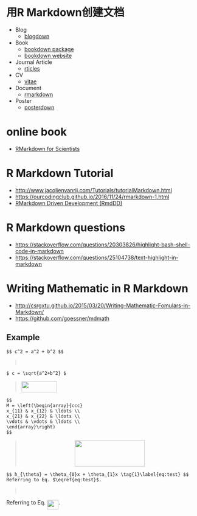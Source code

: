 # 用R Markdown创建文档


+ Blog
    - [blogdown](https://github.com/rstudio/blogdown)
+ Book
    - [bookdown package](https://github.com/rstudio/bookdown)
	- [bookdown website](https://bookdown.org/yihui/bookdown/)
+ Journal Article
    - [rticles](https://github.com/rstudio/rticles)    
+ CV
    - [vitae](https://github.com/ropenscilabs/vitae)
+ Document
    - [rmarkdown](https://github.com/rstudio/rmarkdown)
+ Poster
    - [posterdown](https://github.com/brentthorne/posterdown) 

# online book

+ [RMarkdown for Scientists](https://rmd4sci.njtierney.com/)


# R Markdown Tutorial

+ <http://www.jacolienvanrij.com/Tutorials/tutorialMarkdown.html>
+ <https://ourcodingclub.github.io/2016/11/24/rmarkdown-1.html>
+ [RMarkdown Driven Development (RmdDD)](https://emilyriederer.netlify.com/post/rmarkdown-driven-development/)

# R Markdown questions

+ <https://stackoverflow.com/questions/20303826/highlight-bash-shell-code-in-markdown>
+ <https://stackoverflow.com/questions/25104738/text-highlight-in-markdown>

# Writing Mathematic in R Markdown 

+ <http://csrgxtu.github.io/2015/03/20/Writing-Mathematic-Fomulars-in-Markdown/>
+ <https://github.com/goessner/mdmath>

 ## Example

 ```
 $$ c^2 = a^2 + b^2 $$
 ```
 > <p align="center"><img src="/tex/7588eefc6e080bcc9f4f1cab40ece714.svg?invert_in_darkmode&sanitize=true" align=middle width=86.16804239999999pt height=15.572667pt/></p>
 
 ```
 $ c = \sqrt{a^2+b^2} $
 ```

 > <img src="/tex/30fa3f17e7c323c7585f3c6445b8624b.svg?invert_in_darkmode&sanitize=true" align=middle width=93.31412144999999pt height=28.712280299999996pt/>

 ```
 $$
 M = \left(\begin{array}{ccc}
 x_{11} & x_{12} & \ldots \\
 x_{21} & x_{22} & \ldots \\
 \vdots & \vdots & \ldots \\
 \end{array}\right)
 $$
 ```
 
 > <p align="center"><img src="/tex/9f79bddd902248f01cd901cf899a6230.svg?invert_in_darkmode&sanitize=true" align=middle width=183.5615364pt height=69.04177335pt/></p>

 ```
 $$ h_{\theta} = \theta_{0}x + \theta_{1}x \tag{1}\label{eq:test} $$
 Referring to Eq. $\eqref{eq:test}$.
 ```
 > <p align="center"><img src="/tex/e890b93fcc606de3d83b375f1ea6f682.svg?invert_in_darkmode&sanitize=true" align=middle width=404.0818518pt height=16.438356pt/></p>
 
 Referring to Eq. <img src="/tex/4b787ab623e8628ac80a613b7a736a1c.svg?invert_in_darkmode&sanitize=true" align=middle width=30.63921959999999pt height=24.65753399999998pt/>.


